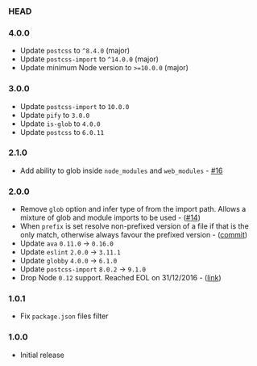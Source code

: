 ### HEAD
### 4.0.0

* Update `postcss` to `^8.4.0` (major)
* Update `postcss-import` to `^14.0.0` (major)
* Update minimum Node version to  `>=10.0.0` (major)

### 3.0.0

* Update `postcss-import` to `10.0.0`
* Update `pify` to `3.0.0`
* Update `is-glob` to `4.0.0`
* Update `postcss` to `6.0.11`

### 2.1.0

* Add ability to glob inside `node_modules` and `web_modules` - [#16](https://github.com/TrySound/postcss-easy-import/pull/16)

### 2.0.0

* Remove `glob` option and infer type of from the import path. Allows a mixture
  of glob and module imports to be used - ([#14](https://github.com/TrySound/postcss-easy-import/pull/14))
* When `prefix` is set resolve non-prefixed version of a file if that is the only match, otherwise
  always favour the prefixed version - ([commit](https://github.com/TrySound/postcss-easy-import/commit/2e520d2bc9cb4f3f85d1453ca4185d1d8604baca))
* Update `ava` `0.11.0` -> `0.16.0`
* Update `eslint` `2.0.0` -> `3.11.1`
* Update `globby` `4.0.0` -> `6.1.0`
* Update `postcss-import` `8.0.2` -> `9.1.0`
* Drop Node `0.12` support. Reached EOL on 31/12/2016 - ([link](https://github.com/nodejs/LTS))

### 1.0.1

* Fix `package.json` files filter

### 1.0.0

* Initial release

